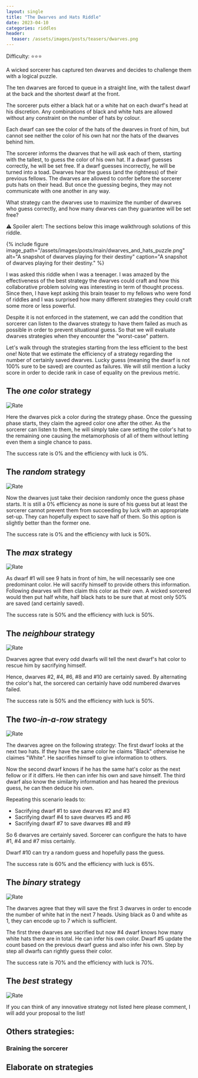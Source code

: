 ```yaml
---
layout: single
title: "The Dwarves and Hats Riddle"
date: 2023-04-10
categories: riddles
header:
  teaser: /assets/images/posts/teasers/dwarves.png
---
```


Difficulty: ⭐⭐⭐

A wicked sorcerer has captured ten dwarves and decides to challenge them with a logical puzzle.

The ten dwarves are forced to queue in a straight line, with the tallest dwarf at the back and the shortest dwarf at the front.

The sorcerer puts either a black hat or a white hat on each dwarf's head at his discretion. Any combinations of black and white hats are allowed without any constraint on the number of hats by colour.

Each dwarf can see the color of the hats of the dwarves in front of him, but cannot see neither the color of his own hat nor the hats of the dwarves behind him.

The sorcerer informs the dwarves that he will ask each of them, starting with the tallest, to guess the color of his own hat. If a dwarf guesses correctly, he will be set free. If a dwarf guesses incorrectly, he will be turned into a toad. Dwarves hear the guess (and the rightness) of their previous fellows. The dwarves are allowed to confer before the sorcerer puts hats on their head. But once the guessing begins, they may not communicate with one another in any way.

What strategy can the dwarves use to maximize the number of dwarves who guess correctly, and how many dwarves can they guarantee will be set free?

⚠️ Spoiler alert: The sections below this image walkthrough solutions of this riddle.  

{% include figure image_path="/assets/images/posts/main/dwarves_and_hats_puzzle.png" alt="A snapshot of dwarves playing for their destiny" caption="A snapshot of dwarves playing for their destiny." %}

I was asked this riddle when I was a teenager. I was amazed by the effectiveness of the best strategy the dwarves could craft and how this collaborative problem solving was interesting in term of thought process. Since then, I have kept asking this brain teaser to my fellows who were fond of riddles and I was surprised how many different strategies they could craft some more or less powerful.

Despite it is not enforced in the statement, we can add the condition that sorcerer can listen to the dwarves strategy to have them failed as much as possible in order to prevent situational guess. So that we will evaluate dwarves strategies when they encounter the "worst-case" pattern.

Let's walk through the strategies starting from the less efficient to the best one! Note that we estimate the efficiency of a strategy regarding the number of certainly saved dwarves. Lucky guess (meaning the dwarf is not 100% sure to be saved) are counted as failures. We will still mention a lucky score in order to decide rank in case of equality on the previous metric.

## The *one color* strategy
![Rate](https://progress-bar.dev/0/?title=Rate&width=150&color=babaca)

Here the dwarves pick a color during the strategy phase. Once the guessing phase starts, they claim the agreed color one after the other. As the sorcerer can listen to them, he will simply take care setting the color's hat to the remaining one causing the metamorphosis of all of them without letting even them a single chance to pass.

The success rate is 0% and the efficiency with luck is 0%.

## The *random* strategy
![Rate](https://progress-bar.dev/0/?title=Rate&width=150&color=babaca)

Now the dwarves just take their decision randomly once the guess phase starts. It is still a 0% efficiency as none is sure of his guess but at least the sorcerer cannot prevent them from succeeding by luck with an appropriate set-up. They can hopefully expect to save half of them. So this option is slightly better than the former one.

The success rate is 0% and the efficiency with luck is 50%.

## The *max* strategy
![Rate](https://progress-bar.dev/50/?title=Rate&width=150&color=babaca)

As dwarf #1 will see 9 hats in front of him, he will necessarily see one predominant color. He will sacrify himself to provide others this information. Following dwarves will then claim this color as their own. A wicked sorcered would then put half white, half black hats to be sure that at most only 50% are saved (and certainly saved).

The success rate is 50% and the efficiency with luck is 50%.

## The *neighbour* strategy
![Rate](https://progress-bar.dev/50/?title=Rate&width=150&color=babaca)

Dwarves agree that every odd dwarfs will tell the next dwarf's hat color to rescue him by sacrifying himself.

Hence, dwarves #2, #4, #6, #8 and #10 are certainly saved. By alternating the color's hat, the sorcered can certainly have odd numbered dwarves failed.

The success rate is 50% and the efficiency with luck is 50%.

## The *two-in-a-row* strategy
![Rate](https://progress-bar.dev/60/?title=Rate&width=150&color=babaca)

The dwarves agree on the following strategy: The first dwarf looks at the next two hats. If they have the same color he claims "Black" otherwise he claimes "White". He sacrifies himself to give information to others.

Now the second dwarf knows if he has the same hat's color as the next fellow or if it differs. He then can infer his own and save himself. The third dwarf also know the similarity information and has heared the previous guess, he can then deduce his own.

Repeating this scenario leads to:
  - Sacrifying dwarf #1 to save dwarves #2 and #3
  - Sacrifying dwarf #4 to save dwarves #5 and #6
  - Sacrifying dwarf #7 to save dwarves #8 and #9

So 6 dwarves are certainly saved. Sorcerer can configure the hats to have #1, #4 and #7 miss certainly.

Dwarf #10 can try a random guess and hopefully pass the guess.

The success rate is 60% and the efficiency with luck is 65%.

## The *binary* strategy
![Rate](https://progress-bar.dev/70/?title=Rate&width=150&color=babaca)

The dwarves agree that they will save the first 3 dwarves in order to encode the number of white hat in the next 7 heads. Using black as 0 and white as 1, they can encode up to 7 which is sufficient.

The first three dwarves are sacrified but now #4 dwarf knows how many white hats there are in total. He can infer his own color. Dwarf #5 update the count based on the previous dwarf guess and also infer his own. Step by step all dwarfs can rightly guess their color.

The success rate is 70% and the efficiency with luck is 70%.

## The *best* strategy
![Rate](https://progress-bar.dev/90/?title=Rate&width=150&color=babaca)

If you can think of any innovative strategy not listed here please comment, I will add your proposal to the list!

## Others strategies:
### Braining the sorcerer

## Elaborate on strategies